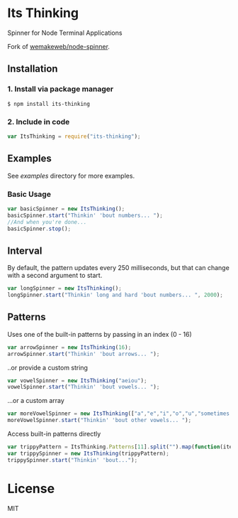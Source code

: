 
# Its Thinking

Spinner for Node Terminal Applications

Fork of [wemakeweb/node-spinner](https://github.com/wemakeweb/node-spinner).

## Installation

### 1. Install via package manager
```
$ npm install its-thinking
```

### 2. Include in code
```js
var ItsThinking = require("its-thinking");
```

## Examples
See _examples_ directory for more examples.

### Basic Usage

```js
var basicSpinner = new ItsThinking();
basicSpinner.start("Thinkin' 'bout numbers... ");
//And when you're done...
basicSpinner.stop();
```

## Interval
By default, the pattern updates every 250 milliseconds, but that can change with a second argument to start.

```js
var longSpinner = new ItsThinking();
longSpinner.start("Thinkin' long and hard 'bout numbers... ", 2000);
```

## Patterns

Uses one of the built-in patterns by passing in an index (0 - 16)
```js
var arrowSpinner = new ItsThinking(16);
arrowSpinner.start("Thinkin' 'bout arrows... ");
```

..or provide a custom string
```js
var vowelSpinner = new ItsThinking("aeiou");
vowelSpinner.start("Thinkin' 'bout vowels... ");
```

...or a custom array
```js
var moreVowelSpinner = new ItsThinking(["a","e","i","o","u","sometimes y"]);
moreVowelSpinner.start("Thinkin' 'bout other vowels... ");
```

Access built-in patterns directly

```js
var trippyPattern = ItsThinking.Patterns[11].split("").map(function(item){return "[~> " + item + " <~]"});
var trippySpinner = new ItsThinking(trippyPattern);
trippySpinner.start("Thinkin' 'bout...");
```

# License

 MIT
